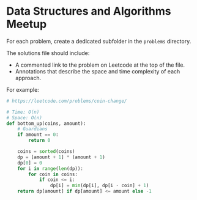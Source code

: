 # Data Structures and Algorithms Meetup

For each problem, create a dedicated subfolder in the `problems` directory. 

The solutions file should include:
* A commented link to the problem on Leetcode at the top of the file.
* Annotations that describe the space and time complexity of each approach. 

For example:
```python
# https://leetcode.com/problems/coin-change/

# Time: O(n)
# Space: O(n)
def bottom_up(coins, amount):
    # Guardians
    if amount == 0:
        return 0

    coins = sorted(coins)
    dp = [amount + 1] * (amount + 1)
    dp[0] = 0
    for i in range(len(dp)):
        for coin in coins:
            if coin <= i:
                dp[i] = min(dp[i], dp[i - coin] + 1)
    return dp[amount] if dp[amount] <= amount else -1
```